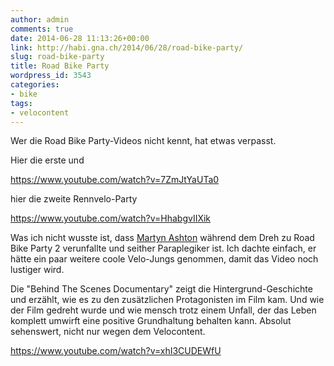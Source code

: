 ```yaml
---
author: admin
comments: true
date: 2014-06-28 11:13:26+00:00
link: http://habi.gna.ch/2014/06/28/road-bike-party/
slug: road-bike-party
title: Road Bike Party
wordpress_id: 3543
categories:
- bike
tags:
- velocontent
---
```


Wer die Road Bike Party-Videos nicht kennt, hat etwas verpasst.

Hier die erste und

https://www.youtube.com/watch?v=7ZmJtYaUTa0

hier die zweite Rennvelo-Party

https://www.youtube.com/watch?v=HhabgvIIXik

Was ich nicht wusste ist, dass [Martyn Ashton](https://en.wikipedia.org/wiki/Martyn_Ashton) während dem Dreh zu Road Bike Party 2 verunfallte und seither Paraplegiker ist.
Ich dachte einfach, er hätte ein paar weitere coole Velo-Jungs genommen, damit das Video noch lustiger wird.

Die "Behind The Scenes Documentary" zeigt die Hintergrund-Geschichte und erzählt, wie es zu den zusätzlichen Protagonisten im Film kam.
Und wie der Film gedreht wurde und wie mensch trotz einem Unfall, der das Leben komplett umwirft eine positive Grundhaltung behalten kann.
Absolut sehenswert, nicht nur wegen dem Velocontent.

https://www.youtube.com/watch?v=xhI3CUDEWfU
